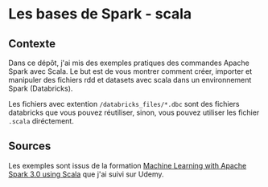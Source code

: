 # Les bases de Spark - scala
## Contexte
Dans ce dépôt, j'ai mis des exemples pratiques des commandes Apache Spark avec Scala. Le but est de vous montrer comment créer, importer et manipuler des fichiers rdd et datasets avec scala dans un environnement Spark (Databricks).

Les fichiers avec extention `/databricks_files/*.dbc` sont des fichiers databricks que vous pouvez réutiliser, sinon, vous pouvez utiliser les fichier ``.scala`` diréctement.

## Sources
Les exemples sont issus de la formation [Machine Learning with Apache Spark 3.0 using Scala]() que j'ai suivi sur Udemy.